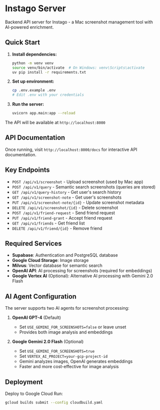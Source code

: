 # Instago Server

Backend API server for Instago - a Mac screenshot management tool with AI-powered enrichment.

## Quick Start

1. **Install dependencies:**
   ```bash
   python -m venv venv
   source venv/bin/activate  # On Windows: venv\Scripts\activate
   uv pip install -r requirements.txt
   ```

2. **Set up environment:**
   ```bash
   cp .env.example .env
   # Edit .env with your credentials
   ```

3. **Run the server:**
   ```bash
   uvicorn app.main:app --reload
   ```

The API will be available at `http://localhost:8000`

## API Documentation

Once running, visit `http://localhost:8000/docs` for interactive API documentation.

## Key Endpoints

- `POST /api/v1/screenshot` - Upload screenshot (used by Mac app)
- `POST /api/v1/query` - Semantic search screenshots (queries are stored)
- `GET /api/v1/query-history` - Get user's search history
- `GET /api/v1/screenshot-note` - Get user's screenshots
- `PUT /api/v1/screenshot-note/{id}` - Update screenshot metadata
- `DELETE /api/v1/screenshot/{id}` - Delete screenshot
- `POST /api/v1/friend-request` - Send friend request
- `PUT /api/v1/friend-grant` - Accept friend request
- `GET /api/v1/friends` - Get friend list
- `DELETE /api/v1/friend/{id}` - Remove friend

## Required Services

- **Supabase**: Authentication and PostgreSQL database
- **Google Cloud Storage**: Image storage
- **Milvus**: Vector database for semantic search
- **OpenAI API**: AI processing for screenshots (required for embeddings)
- **Google Vertex AI** (Optional): Alternative AI processing with Gemini 2.0 Flash

## AI Agent Configuration

The server supports two AI agents for screenshot processing:

1. **OpenAI GPT-4** (Default)
   - Set `USE_GEMINI_FOR_SCREENSHOTS=false` or leave unset
   - Provides both image analysis and embeddings

2. **Google Gemini 2.0 Flash** (Optional)
   - Set `USE_GEMINI_FOR_SCREENSHOTS=true`
   - Set `VERTEX_AI_PROJECT=your-gcp-project-id`
   - Gemini analyzes images, OpenAI generates embeddings
   - Faster and more cost-effective for image analysis

## Deployment

Deploy to Google Cloud Run:
```bash
gcloud builds submit --config cloudbuild.yaml
```
